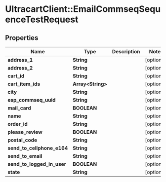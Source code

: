 # UltracartClient::EmailCommseqSequenceTestRequest

## Properties
Name | Type | Description | Notes
------------ | ------------- | ------------- | -------------
**address_1** | **String** |  | [optional] 
**address_2** | **String** |  | [optional] 
**cart_id** | **String** |  | [optional] 
**cart_item_ids** | **Array&lt;String&gt;** |  | [optional] 
**city** | **String** |  | [optional] 
**esp_commseq_uuid** | **String** |  | [optional] 
**mail_card** | **BOOLEAN** |  | [optional] 
**name** | **String** |  | [optional] 
**order_id** | **String** |  | [optional] 
**please_review** | **BOOLEAN** |  | [optional] 
**postal_code** | **String** |  | [optional] 
**send_to_cellphone_e164** | **String** |  | [optional] 
**send_to_email** | **String** |  | [optional] 
**send_to_logged_in_user** | **BOOLEAN** |  | [optional] 
**state** | **String** |  | [optional] 


